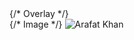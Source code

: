 <div className="right w-full flex justify-center items-center">
            <div className="relative w-full">
              {/* Overlay */}
              <div className="absolute inset-0 bg-[#0E010C]/50 rounded-xl z-10"></div>
              {/* Image */}
              <img
                className="w-[60%] mx-auto rounded-xl relative z-0 hidden lg:block"
                src={me}
                alt="Arafat Khan"
              />
            </div>
          </div>
